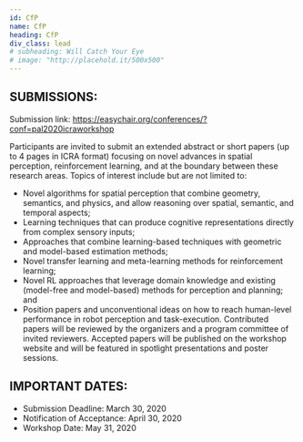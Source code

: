 ```yaml
---
id: CfP
name: CfP
heading: CfP
div_class: lead
# subheading: Will Catch Your Eye
# image: "http://placehold.it/500x500"
---
```


SUBMISSIONS:
---------------------
Submission link: https://easychair.org/conferences/?conf=pal2020icraworkshop

Participants are invited to submit an extended abstract or short papers (up to 4 pages in ICRA format) focusing on novel advances in spatial perception, reinforcement learning, and at the boundary between these research areas. 
Topics of interest include but are not limited to:
- Novel algorithms for spatial perception that combine geometry, semantics, and physics, and allow reasoning over spatial, semantic, and temporal aspects;
- Learning techniques that can produce cognitive representations directly from complex sensory inputs;
- Approaches that combine learning-based techniques with geometric and model-based estimation methods;
- Novel transfer learning and meta-learning methods for reinforcement learning;
- Novel RL approaches that leverage domain knowledge and existing (model-free and model-based) methods for perception and planning; and
- Position papers and unconventional ideas on how to reach human-level performance in robot perception and task-execution. 
Contributed papers will be reviewed by the organizers and a program committee of invited reviewers. Accepted papers will be published on the workshop website and will be featured in spotlight presentations and poster sessions. 
 
IMPORTANT DATES:
----------------------------
- Submission Deadline: March 30, 2020
- Notification of Acceptance: April 30, 2020
- Workshop Date: May 31, 2020
